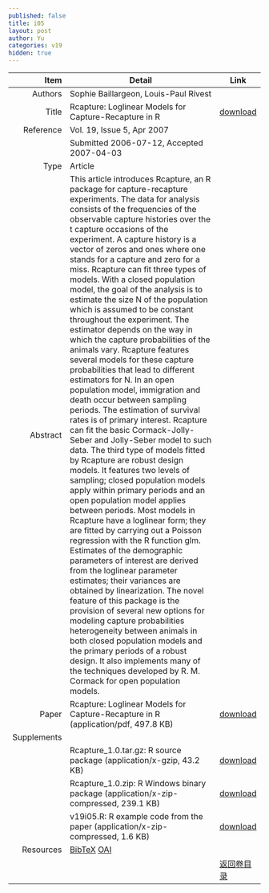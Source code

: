 ```yaml
---
published: false
title: i05
layout: post
author: Yu
categories: v19
hidden: true
---
```


| Item | Detail | Link |
|---:|---|---|
| Authors | Sophie  Baillargeon, Louis-Paul  Rivest| |
| Title |Rcapture: Loglinear Models for Capture-Recapture in R | [download](http://www.jstatsoft.org/v19/i05/paper) |
| Reference |Vol. 19, Issue 5, Apr 2007 | |
| | Submitted 2006-07-12, Accepted 2007-04-03| | 
| Type | Article| |
| Abstract | This article introduces Rcapture, an R package for capture-recapture experiments.  The data for analysis consists of the frequencies of the observable capture histories over the t capture occasions of the experiment. A capture history is a vector of zeros and ones where one stands for a capture and zero for a miss. Rcapture can fit three types of models.  With a closed population model, the goal of the analysis is to estimate the size N of the population which is assumed to be constant throughout the experiment. The estimator depends on the way in which the capture probabilities of the animals vary. Rcapture features several models for these capture probabilities that lead to different estimators for N. In an open population model, immigration and death occur between sampling periods. The estimation of survival rates is of primary interest. Rcapture can fit the basic Cormack-Jolly-Seber and Jolly-Seber model to such data. The third type of models fitted by Rcapture are robust design models. It features two levels of sampling; closed population models apply within primary periods and an open population model applies between periods. Most models in Rcapture have a loglinear form; they are fitted by carrying out a Poisson regression with the R function glm. Estimates of the demographic parameters of interest are derived from the loglinear parameter estimates; their variances are obtained by linearization. The novel feature of this package is the provision of several new options for modeling capture probabilities heterogeneity between animals in both closed population models and the primary periods of a robust design. It also implements many of the techniques developed by R. M. Cormack for open population models.| |
| Paper | Rcapture: Loglinear Models for Capture-Recapture in R  (application/pdf, 497.8 KB)| [download](http://www.jstatsoft.org/v19/i05/paper) |
| Supplements | | |
| |Rcapture_1.0.tar.gz: R source package  (application/x-gzip, 43.2 KB)|  [download](http://www.jstatsoft.org/v19/i05/supp/1) |
| |Rcapture_1.0.zip: R Windows binary package  (application/x-zip-compressed, 239.1 KB)|  [download](http://www.jstatsoft.org/v19/i05/supp/2) |
| |v19i05.R: R example code from the paper  (application/x-zip-compressed, 1.6 KB)|  [download](http://www.jstatsoft.org/v19/i05/supp/3) |
| Resources | [BibTeX](http://www.jstatsoft.org/v19/i05/bibtex) [OAI](http://www.jstatsoft.org/oai?verb=GetRecord&identifier=oai.jstatsoft/v19/i05&prefix=oai_dc)| |
| |  | [返回卷目录]({{site.baseurl}}/volume/v19.html) |
